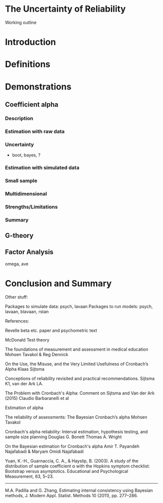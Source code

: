 # The Uncertainty of Reliability

Working outline

# Introduction

# Definitions

# Demonstrations

## Coefficient alpha

### Description
### Estimation with raw data
### Uncertainty
- boot, bayes, ?

### Estimation with simulated data
### Small sample
### Multidimensional

### Strengths/Limitations

### Summary

## G-theory



## Factor Analysis

omega, ave

# Conclusion and Summary



Other stuff:

Packages to simulate data: psych, lavaan
Packages to run models: psych, lavaan, blavaan, rstan



References:

Revelle beta etc. paper and psychometric text

McDonald Test theory

The foundations of measurement and assessment in medical education
Mohsen Tavakol & Reg Dennick


On the Use, the Misuse, and the Very Limited Usefulness of Cronbach’s Alpha
Klaas Sijtsma

Conceptions of reliability revisited and practical recommendations.
Sijtsma K1, van der Ark LA.

The Problem with Cronbach's Alpha: Comment on Sijtsma and Van der Ark (2015)
Claudio Barbaranelli et al


Estimation of alpha

The reliability of assessments: The Bayesian Cronbach’s alpha
Mohsen Tavakol

Cronbach's alpha reliability: Interval estimation, hypothesis testing, and sample size planning
Douglas G. Bonett
Thomas A. Wright

On the Bayesian estimation for Cronbach's alpha
Amir T. Payandeh Najafabadi & Maryam Omidi Najafabadi

Yuan, K.-H., Guarnaccia, C. A., & Hayslip, B. (2003). A study of the distribution of sample coefficient α with the Hopkins
symptom checklist: Bootstrap versus asymptotics. Educational and Psychological Measurement, 63, 5–23.

***
M.A. Padilla and G. Zhang, Estimating internal consistency using Bayesian methods, J. Modern
Appl. Statist. Methods 10 (2011), pp. 277–286.